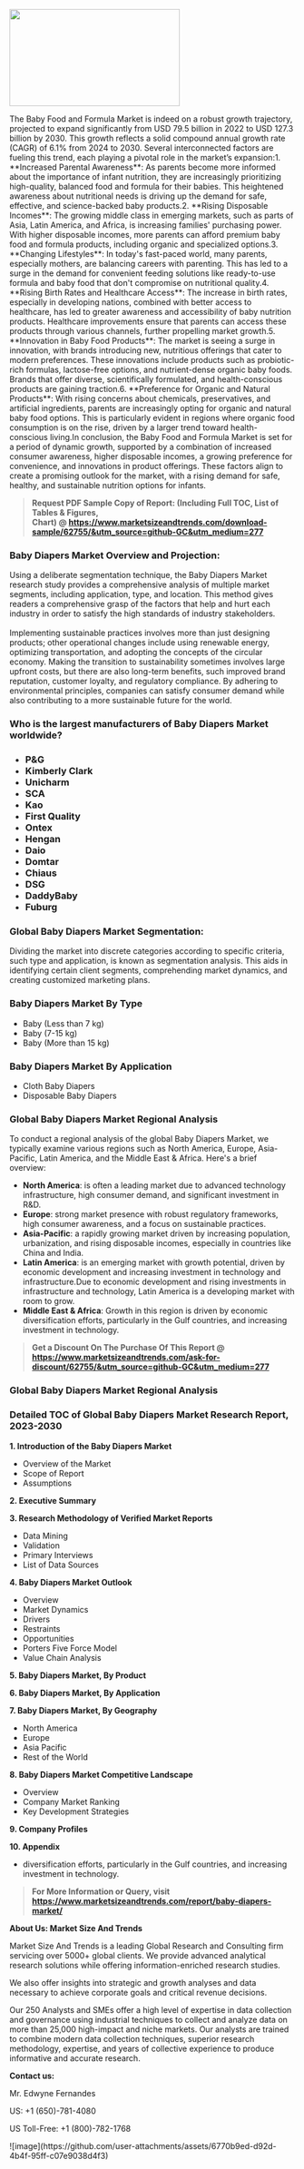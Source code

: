 <p><img class="alignnone size-medium wp-image-20088" src="https://ffe5etoiles.com/wp-content/uploads/2024/12/MST1-300x171.png" alt="" width="300" height="171" /></p>The Baby Food and Formula Market is indeed on a robust growth trajectory, projected to expand significantly from USD 79.5 billion in 2022 to USD 127.3 billion by 2030. This growth reflects a solid compound annual growth rate (CAGR) of 6.1% from 2024 to 2030. Several interconnected factors are fueling this trend, each playing a pivotal role in the market’s expansion:1. **Increased Parental Awareness**: As parents become more informed about the importance of infant nutrition, they are increasingly prioritizing high-quality, balanced food and formula for their babies. This heightened awareness about nutritional needs is driving up the demand for safe, effective, and science-backed baby products.2. **Rising Disposable Incomes**: The growing middle class in emerging markets, such as parts of Asia, Latin America, and Africa, is increasing families' purchasing power. With higher disposable incomes, more parents can afford premium baby food and formula products, including organic and specialized options.3. **Changing Lifestyles**: In today's fast-paced world, many parents, especially mothers, are balancing careers with parenting. This has led to a surge in the demand for convenient feeding solutions like ready-to-use formula and baby food that don't compromise on nutritional quality.4. **Rising Birth Rates and Healthcare Access**: The increase in birth rates, especially in developing nations, combined with better access to healthcare, has led to greater awareness and accessibility of baby nutrition products. Healthcare improvements ensure that parents can access these products through various channels, further propelling market growth.5. **Innovation in Baby Food Products**: The market is seeing a surge in innovation, with brands introducing new, nutritious offerings that cater to modern preferences. These innovations include products such as probiotic-rich formulas, lactose-free options, and nutrient-dense organic baby foods. Brands that offer diverse, scientifically formulated, and health-conscious products are gaining traction.6. **Preference for Organic and Natural Products**: With rising concerns about chemicals, preservatives, and artificial ingredients, parents are increasingly opting for organic and natural baby food options. This is particularly evident in regions where organic food consumption is on the rise, driven by a larger trend toward health-conscious living.In conclusion, the Baby Food and Formula Market is set for a period of dynamic growth, supported by a combination of increased consumer awareness, higher disposable incomes, a growing preference for convenience, and innovations in product offerings. These factors align to create a promising outlook for the market, with a rising demand for safe, healthy, and sustainable nutrition options for infants.</p><blockquote id="" class=""><strong>Request PDF Sample Copy of Report: (Including Full TOC, List of Tables &amp; Figures, Chart)&nbsp;@&nbsp;<strong><a href="https://www.marketsizeandtrends.com/download-sample/62755/&utm_source=github-GC&utm_medium=277" target="_blank">https://www.marketsizeandtrends.com/download-sample/62755/&utm_source=github-GC&utm_medium=277</a></strong></strong></blockquote><h3 id="" class="">Baby Diapers Market&nbsp;Overview and Projection:</h3><p id="" class="">Using a deliberate segmentation technique, the Baby Diapers Market research study provides a comprehensive analysis of multiple market segments, including application, type, and location. This method gives readers a comprehensive grasp of the factors that help and hurt each industry in order to satisfy the high standards of industry stakeholders. <br /> <br />Implementing sustainable practices involves more than just designing products; other operational changes include using renewable energy, optimizing transportation, and adopting the concepts of the circular economy. Making the transition to sustainability sometimes involves large upfront costs, but there are also long-term benefits, such improved brand reputation, customer loyalty, and regulatory compliance. By adhering to environmental principles, companies can satisfy consumer demand while also contributing to a more sustainable future for the world.</p><h3 id="" class="">Who is the largest manufacturers of&nbsp;Baby Diapers Market worldwide?</h3><h3 class=""><p><ul><li>P&G </li><li> Kimberly Clark </li><li> Unicharm </li><li> SCA </li><li> Kao </li><li> First Quality </li><li> Ontex </li><li> Hengan </li><li> Daio </li><li> Domtar </li><li> Chiaus </li><li> DSG </li><li> DaddyBaby </li><li> Fuburg</li></ul></p></h3><h3 id="" class="">Global&nbsp;Baby Diapers Market Segmentation:</h3><p id="" class="">Dividing the market into discrete categories according to specific criteria, such type and application, is known as segmentation analysis. This aids in identifying certain client segments, comprehending market dynamics, and creating customized marketing plans.</p><h3 id="" class="">Baby Diapers Market&nbsp;By Type</h3><p><p><ul><li>Baby (Less than 7 kg) </li><li> Baby (7-15 kg) </li><li> Baby (More than 15 kg)</p></li></ul></p></p><h3 id="" class="">Baby Diapers Market&nbsp;By Application</h3><p class=""><p><ul><li>Cloth Baby Diapers </li><li> Disposable Baby Diapers</li></ul></p></p><h3 id="" class="">Global Baby Diapers Market Regional Analysis</h3><p id="" class="">To conduct a regional analysis of the global Baby Diapers Market, we typically examine various regions such as North America, Europe, Asia-Pacific, Latin America, and the Middle East &amp; Africa. Here's a brief overview:</p><ul><li><strong>North America</strong>: is often a leading market due to advanced technology infrastructure, high consumer demand, and significant investment in R&amp;D.</li><li><strong>Europe</strong>: strong market presence with robust regulatory frameworks, high consumer awareness, and a focus on sustainable practices.</li><li><strong>Asia-Pacific</strong>: a rapidly growing market driven by increasing population, urbanization, and rising disposable incomes, especially in countries like China and India.</li><li><strong>Latin America</strong>: is an emerging market with growth potential, driven by economic development and increasing investment in technology and infrastructure.Due to economic development and rising investments in infrastructure and technology, Latin America is a developing market with room to grow.</li><li><strong>Middle East &amp; Africa</strong>: Growth in this region is driven by economic diversification efforts, particularly in the Gulf countries, and increasing investment in technology.</li></ul><blockquote id="" class=""><strong>Get a Discount On The Purchase Of This Report @ <strong><a href="https://www.marketsizeandtrends.com/ask-for-discount/62755/&utm_source=github-GC&utm_medium=277" target="_blank">https://www.marketsizeandtrends.com/ask-for-discount/62755/&utm_source=github-GC&utm_medium=277</a></strong></strong></blockquote><h3 id="" class="">Global Baby Diapers Market Regional Analysis</h3><h3 id="" class="">Detailed TOC of Global Baby Diapers Market Research Report, 2023-2030</h3><p id="" class=""><strong>1. Introduction of the Baby Diapers Market</strong></p><ul><li>Overview of the Market</li><li>Scope of Report</li><li>Assumptions</li></ul><p id="" class=""><strong>2. Executive Summary</strong></p><p id="" class=""><strong>3. Research Methodology of Verified Market Reports</strong></p><ul><li>Data Mining</li><li>Validation</li><li>Primary Interviews</li><li>List of Data Sources</li></ul><p id="" class=""><strong>4. Baby Diapers Market Outlook</strong></p><ul><li>Overview</li><li>Market Dynamics</li><li>Drivers</li><li>Restraints</li><li>Opportunities</li><li>Porters Five Force Model</li><li>Value Chain Analysis</li></ul><p id="" class=""><strong>5. Baby Diapers Market, By Product</strong></p><p id="" class=""><strong>6. Baby Diapers Market, By Application</strong></p><p id="" class=""><strong>7. Baby Diapers Market, By Geography</strong></p><ul><li>North America</li><li>Europe</li><li>Asia Pacific</li><li>Rest of the World</li></ul><p id="" class=""><strong>8. Baby Diapers Market Competitive Landscape</strong></p><ul><li>Overview</li><li>Company Market Ranking</li><li>Key Development Strategies</li></ul><p id="" class=""><strong>9. Company Profiles</strong></p><p id="" class=""><strong>10. Appendix</strong></p><ul><li>diversification efforts, particularly in the Gulf countries, and increasing investment in technology.</li></ul><blockquote id="" class=""><strong>For More Information or Query, visit <strong><strong><a href="https://www.marketsizeandtrends.com/report/baby-diapers-market/" target="_blank">https://www.marketsizeandtrends.com/report/baby-diapers-market/</a></strong></strong></strong></blockquote><p id="" class=""><strong>About Us: Market Size And Trends</strong></p><p id="" class="">Market Size And Trends is a leading Global Research and Consulting firm servicing over 5000+ global clients. We provide advanced analytical research solutions while offering information-enriched research studies.</p><p id="" class="">We also offer insights into strategic and growth analyses and data necessary to achieve corporate goals and critical revenue decisions.</p><p id="" class="">Our 250 Analysts and SMEs offer a high level of expertise in data collection and governance using industrial techniques to collect and analyze data on more than 25,000 high-impact and niche markets. Our analysts are trained to combine modern data collection techniques, superior research methodology, expertise, and years of collective experience to produce informative and accurate research.</p><p id="" class=""><strong>Contact us:</strong></p><p id="" class="">Mr. Edwyne Fernandes</p><p id="" class="">US: +1 (650)-781-4080</p><p id="" class="">US Toll-Free: +1 (800)-782-1768</p>
![image](https://github.com/user-attachments/assets/6770b9ed-d92d-4b4f-95ff-c07e9038d4f3)
